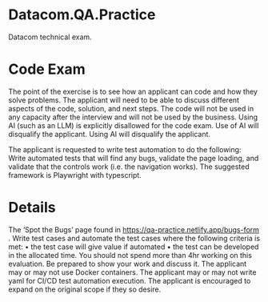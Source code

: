 # Datacom.QA.Practice
Datacom technical exam.

# Code Exam
The point of the exercise is to see how an applicant can code and how they solve problems.
The applicant will need to be able to discuss different aspects of the code, solution, and next steps.
The code will not be used in any capacity after the interview and will not be used by the business.
Using AI (such as an LLM) is explicitly disallowed for the code exam.
Use of AI will disqualify the applicant.
Using AI will disqualify the applicant.

The applicant is requested to write test automation to do the following:
Write automated tests that will find any bugs, validate the page loading, and validate that the
controls work (i.e. the navigation works).
The suggested framework is Playwright with typescript.

# Details
The ‘Spot the Bugs’ page found in https://qa-practice.netlify.app/bugs-form .
Write test cases and automate the test cases where the following criteria is met:
• the test case will give value if automated
• the test can be developed in the allocated time.
You should not spend more than 4hr working on this evaluation.
Be prepared to show your work and discuss it.
The applicant may or may not use Docker containers.
The applicant may or may not write yaml for CI/CD test automation execution.
The applicant is encouraged to expand on the original scope if they so desire.

